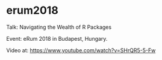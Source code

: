 # erum2018

Talk: Navigating the Wealth of R Packages

Event: eRum 2018 in Budapest, Hungary.

Video at: https://www.youtube.com/watch?v=SHrQR5-5-Fw
